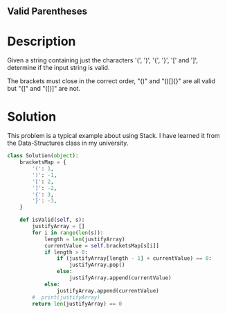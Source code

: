 Valid Parentheses
---

# Description

Given a string containing just the characters '(', ')', '{', '}', '[' and ']', determine if the input string is valid.

The brackets must close in the correct order, "()" and "()[]{}" are all valid but "(]" and "([)]" are not.

# Solution

This problem is a typical example about using Stack. I have learned it from the Data-Structures class in my university.

``` python
class Solution(object):
    bracketsMap = {
        '(': 1,
        ')': -1,
        '[': 2,
        ']': -2,
        '{': 3,
        '}': -3,
    }

    def isValid(self, s):
        justifyArray = []
        for i in range(len(s)):
            length = len(justifyArray)
            currentValue = self.bracketsMap[s[i]]
            if length > 0:
                if (justifyArray[length - 1] + currentValue) == 0:
                    justifyArray.pop()
                else:
                    justifyArray.append(currentValue)
            else:
                justifyArray.append(currentValue)
        #  print(justifyArray)
        return len(justifyArray) == 0

```
